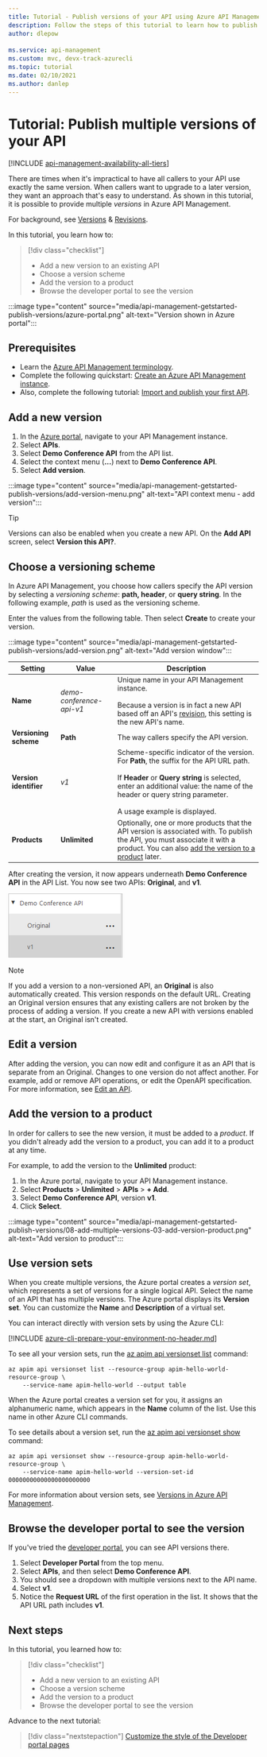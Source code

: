 ```yaml
---
title: Tutorial - Publish versions of your API using Azure API Management 
description: Follow the steps of this tutorial to learn how to publish multiple API versions in API Management.
author: dlepow

ms.service: api-management
ms.custom: mvc, devx-track-azurecli
ms.topic: tutorial
ms.date: 02/10/2021
ms.author: danlep
---
```

# Tutorial: Publish multiple versions of your API 

[!INCLUDE [api-management-availability-all-tiers](../../includes/api-management-availability-all-tiers.md)]

There are times when it's impractical to have all callers to your API use exactly the same version. When callers want to upgrade to a later version, they want an approach that's easy to understand. As shown in this tutorial, it is possible to provide multiple *versions* in Azure API Management. 

For background, see [Versions](api-management-versions.md) & [Revisions](api-management-revisions.md).

In this tutorial, you learn how to:

> [!div class="checklist"]
> * Add a new version to an existing API
> * Choose a version scheme
> * Add the version to a product
> * Browse the developer portal to see the version

:::image type="content" source="media/api-management-getstarted-publish-versions/azure-portal.png" alt-text="Version shown in Azure portal":::

## Prerequisites

+ Learn the [Azure API Management terminology](api-management-terminology.md).
+ Complete the following quickstart: [Create an Azure API Management instance](get-started-create-service-instance.md).
+ Also, complete the following tutorial: [Import and publish your first API](import-and-publish.md).

## Add a new version

1. In the [Azure portal](https://portal.azure.com), navigate to your API Management instance.
1. Select **APIs**.
1. Select **Demo Conference API** from the API list. 
1. Select the context menu (**...**) next to **Demo Conference API**.
1. Select **Add version**.

:::image type="content" source="media/api-management-getstarted-publish-versions/add-version-menu.png" alt-text="API context menu - add version":::


> [!TIP]
> Versions can also be enabled when you create a new API. On the **Add API** screen, select **Version this API?**.

## Choose a versioning scheme

In Azure API Management, you choose how callers specify the API version by selecting a *versioning scheme*: **path, header**, or **query string**. In the following example, *path* is used as the versioning scheme.

Enter the values from the following table. Then select **Create** to create your version.

:::image type="content" source="media/api-management-getstarted-publish-versions/add-version.png" alt-text="Add version window":::



|Setting   |Value  |Description  |
|---------|---------|---------|
|**Name**     |  *demo-conference-api-v1*       |  Unique name in your API Management instance.<br/><br/>Because a version is in fact a new API based off an API's [revision](api-management-get-started-revise-api.md), this setting is the new API's name.   |
|**Versioning scheme**     |  **Path**       |  The way callers specify the API version.     |
|**Version identifier**     |  *v1*       |  Scheme-specific indicator of the version. For **Path**, the suffix for the API URL path. <br/><br/> If **Header** or **Query string** is selected, enter an additional value: the name of the header or query string parameter.<br/><br/> A usage example is displayed.        |
|**Products**     |  **Unlimited**       |  Optionally, one or more products that the API version is associated with. To publish the API, you must associate it with a product. You can also [add the version to a product](#add-the-version-to-a-product) later.      |

After creating the version, it now appears underneath **Demo Conference API** in the API List. You now see two APIs: **Original**, and **v1**.

![Versions listed under an API in the Azure portal](media/api-management-getstarted-publish-versions/version-list.png)

> [!Note]
> If you add a version to a non-versioned API, an **Original** is also automatically created. This version responds on the default URL. Creating an Original version ensures that any existing callers are not broken by the process of adding a version. If you create a new API with versions enabled at the start, an Original isn't created.

## Edit a version

After adding the version, you can now edit and configure it as an API that is separate from an Original. Changes to one version do not affect another. For example, add or remove API operations, or edit the OpenAPI specification. For more information, see [Edit an API](edit-api.md).

## Add the version to a product

In order for callers to see the new version, it must be added to a *product*. If you didn't already add the version to a product, you can add it to a product at any time.

For example, to add the version to the **Unlimited** product:
1. In the Azure portal, navigate to your API Management instance.
1. Select **Products** > **Unlimited** > **APIs** > **+ Add**.
1. Select **Demo Conference API**, version **v1**.
1. Click **Select**.

:::image type="content" source="media/api-management-getstarted-publish-versions/08-add-multiple-versions-03-add-version-product.png" alt-text="Add version to product":::

## Use version sets

When you create multiple versions, the Azure portal creates a *version set*, which represents a set of versions for a single logical API. Select the name of an API that has multiple versions. The Azure portal displays its **Version set**. You can customize the **Name** and **Description** of a virtual set.

You can interact directly with version sets by using the Azure CLI:

[!INCLUDE [azure-cli-prepare-your-environment-no-header.md](~/reusable-content/azure-cli/azure-cli-prepare-your-environment-no-header.md)]

To see all your version sets, run the [az apim api versionset list](/cli/azure/apim/api/versionset#az-apim-api-versionset-list) command:

```azurecli
az apim api versionset list --resource-group apim-hello-world-resource-group \
    --service-name apim-hello-world --output table
```

When the Azure portal creates a version set for you, it assigns an alphanumeric name, which appears in the **Name** column of the list. Use this name in other Azure CLI commands.

To see details about a version set, run the [az apim api versionset show](/cli/azure/apim/api/versionset#az-apim-api-versionset-show) command:

```azurecli
az apim api versionset show --resource-group apim-hello-world-resource-group \
    --service-name apim-hello-world --version-set-id 00000000000000000000000
```

For more information about version sets, see [Versions in Azure API Management](api-management-versions.md#how-versions-are-represented).

## Browse the developer portal to see the version

If you've tried the [developer portal](api-management-howto-developer-portal-customize.md), you can see API versions there.

1. Select **Developer Portal** from the top menu.
2. Select **APIs**, and then select **Demo Conference API**.
3. You should see a dropdown with multiple versions next to the API name.
4. Select **v1**.
5. Notice the **Request URL** of the first operation in the list. It shows that the API URL path includes **v1**.

## Next steps

In this tutorial, you learned how to:

> [!div class="checklist"]
> * Add a new version to an existing API
> * Choose a version scheme 
> * Add the version to a product
> * Browse the developer portal to see the version

Advance to the next tutorial:

> [!div class="nextstepaction"]
> [Customize the style of the Developer portal pages](api-management-howto-developer-portal-customize.md)
